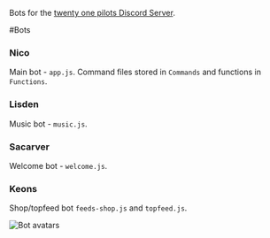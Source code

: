 Bots for the [twenty one pilots Discord Server](http://discord.gg/twentyonepilots).

#Bots

### Nico
Main bot - `app.js`. Command files stored in `Commands` and functions in `Functions`.

### Lisden
Music bot - `music.js`.

### Sacarver
Welcome bot - `welcome.js`.

### Keons
Shop/topfeed bot `feeds-shop.js` and `topfeed.js`.


![](https://i.imgur.com/BYj5Jfd.png "Bot avatars")
